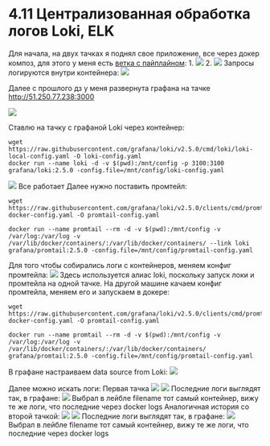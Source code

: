 # 4.11 Централизованная обработка логов Loki, ELK 

Для начала, на двух тачках я поднял свое приложение, все через докер композ, для этого у меня есть [ветка с пайплайном](https://gitlab.com/xokage/exchangeservice/-/tree/loki):
1.
![](https://i.imgur.com/Lzrcbqg.png)
2.
![](https://i.imgur.com/uF3uNU7.png)
Запросы логируются внутри контейнера:
![](https://i.imgur.com/5Al1bjX.png)

Далее с прошлого дз у меня развернута графана на тачке 
http://51.250.77.238:3000

![](https://i.imgur.com/5gnJf3m.png)

Ставлю на тачку с графаной Loki через контейнер:
```
wget https://raw.githubusercontent.com/grafana/loki/v2.5.0/cmd/loki/loki-local-config.yaml -O loki-config.yaml
docker run --name loki -d -v $(pwd):/mnt/config -p 3100:3100 grafana/loki:2.5.0 -config.file=/mnt/config/loki-config.yaml
```
![](https://i.imgur.com/NI9BRBU.png)
Все работает
Далее нужно поставить промтейл:
```
wget https://raw.githubusercontent.com/grafana/loki/v2.5.0/clients/cmd/promtail/promtail-docker-config.yaml -O promtail-config.yaml

docker run --name promtail --rm -d -v $(pwd):/mnt/config -v /var/log:/var/log -v  /var/lib/docker/containers/:/var/lib/docker/containers/ --link loki grafana/promtail:2.5.0 -config.file=/mnt/config/promtail-config.yaml
```
Для того чтобы собирались логи с контейнеров, меняем конфиг промтейла:
![](https://i.imgur.com/qAux6hy.png)
Здесь используется алиас loki, поскольку запуск локи и промтейла на одной тачке.
На другой машине качаем конфиг промтейла, меняем его и запускаем в докере:
```
wget https://raw.githubusercontent.com/grafana/loki/v2.5.0/clients/cmd/promtail/promtail-docker-config.yaml -O promtail-config.yaml

docker run --name promtail --rm -d -v $(pwd):/mnt/config -v /var/log:/var/log -v  /var/lib/docker/containers/:/var/lib/docker/containers/ grafana/promtail:2.5.0 -config.file=/mnt/config/promtail-config.yaml
```
В графане настраиваем data source from Loki:
![](https://i.imgur.com/urJNWqm.png)

Далее можно искать логи:
Первая тачка
![](https://i.imgur.com/qWbSVLx.png)
![](https://i.imgur.com/2Fp2NW8.png)
Последние логи выглядят так, в графане:
![](https://i.imgur.com/7ScVFNS.png)
Выбрал в лейбле filename тот самый контейнер, вижу те же логи, что последние через docker logs
Аналогичная история со второй тачкой:
![](https://i.imgur.com/tzmtgpB.png)
![](https://i.imgur.com/bG45Idc.png)
Последние логи выглядят так, в графане:
![](https://i.imgur.com/weAjNjY.png)
Выбрал в лейбле filename тот самый контейнер, вижу те же логи, что последние через docker logs

